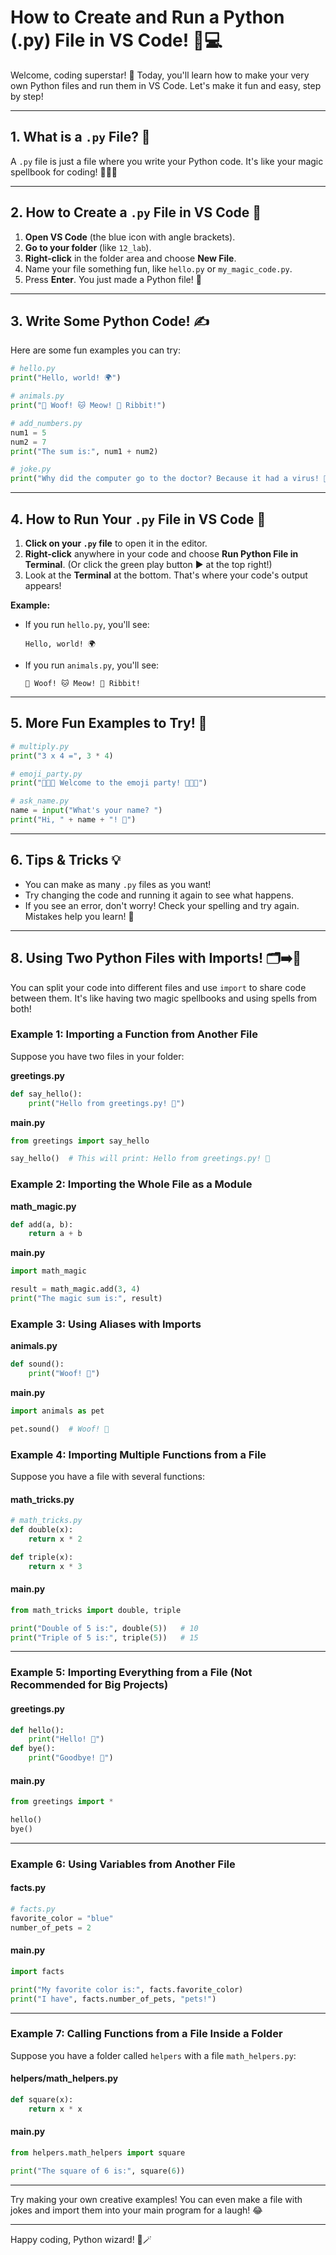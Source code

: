 # How to Create and Run a Python (.py) File in VS Code! 🐍💻

Welcome, coding superstar! 🌟 Today, you'll learn how to make your very own Python files and run them in VS Code. Let's make it fun and easy, step by step!

---

## 1. What is a `.py` File? 📄
A `.py` file is just a file where you write your Python code. It's like your magic spellbook for coding! 🧙‍♂️✨

---

## 2. How to Create a `.py` File in VS Code 📝
1. **Open VS Code** (the blue icon with angle brackets).
2. **Go to your folder** (like `12_lab`).
3. **Right-click** in the folder area and choose **New File**.
4. Name your file something fun, like `hello.py` or `my_magic_code.py`.
5. Press **Enter**. You just made a Python file! 🎉

---

## 3. Write Some Python Code! ✍️
Here are some fun examples you can try:

```python
# hello.py
print("Hello, world! 🌍")
```

```python
# animals.py
print("🐶 Woof! 🐱 Meow! 🐸 Ribbit!")
```

```python
# add_numbers.py
num1 = 5
num2 = 7
print("The sum is:", num1 + num2)
```

```python
# joke.py
print("Why did the computer go to the doctor? Because it had a virus! 🤒💻")
```

---

## 4. How to Run Your `.py` File in VS Code 🚀
1. **Click on your `.py` file** to open it in the editor.
2. **Right-click** anywhere in your code and choose **Run Python File in Terminal**. (Or click the green play button ▶️ at the top right!)
3. Look at the **Terminal** at the bottom. That's where your code's output appears!

**Example:**
- If you run `hello.py`, you'll see:
  ```
  Hello, world! 🌍
  ```
- If you run `animals.py`, you'll see:
  ```
  🐶 Woof! 🐱 Meow! 🐸 Ribbit!
  ```

---

## 5. More Fun Examples to Try! 🎲

```python
# multiply.py
print("3 x 4 =", 3 * 4)
```

```python
# emoji_party.py
print("🎉🎈🥳 Welcome to the emoji party! 🥳🎈🎉")
```

```python
# ask_name.py
name = input("What's your name? ")
print("Hi, " + name + "! 👋")
```

---

## 6. Tips & Tricks 💡
- You can make as many `.py` files as you want!
- Try changing the code and running it again to see what happens.
- If you see an error, don't worry! Check your spelling and try again. Mistakes help you learn! 🤗

---

## 8. Using Two Python Files with Imports! 🗂️➡️📄

You can split your code into different files and use `import` to share code between them. It's like having two magic spellbooks and using spells from both!

### Example 1: Importing a Function from Another File

Suppose you have two files in your folder:

**greetings.py**
```python
def say_hello():
    print("Hello from greetings.py! 👋")
```

**main.py**
```python
from greetings import say_hello

say_hello()  # This will print: Hello from greetings.py! 👋
```

### Example 2: Importing the Whole File as a Module

**math_magic.py**
```python
def add(a, b):
    return a + b
```

**main.py**
```python
import math_magic

result = math_magic.add(3, 4)
print("The magic sum is:", result)
```

### Example 3: Using Aliases with Imports

**animals.py**
```python
def sound():
    print("Woof! 🐶")
```

**main.py**
```python
import animals as pet

pet.sound()  # Woof! 🐶
```

### Example 4: Importing Multiple Functions from a File

Suppose you have a file with several functions:

#### math_tricks.py

```python
# math_tricks.py
def double(x):
    return x * 2

def triple(x):
    return x * 3
```

#### main.py

```python
from math_tricks import double, triple

print("Double of 5 is:", double(5))   # 10
print("Triple of 5 is:", triple(5))   # 15
```

---

### Example 5: Importing Everything from a File (Not Recommended for Big Projects)

#### greetings.py

```python
def hello():
    print("Hello! 👋")
def bye():
    print("Goodbye! 👋")
```

#### main.py

```python
from greetings import *

hello()
bye()
```

---

### Example 6: Using Variables from Another File

#### facts.py

```python
# facts.py
favorite_color = "blue"
number_of_pets = 2
```

#### main.py

```python
import facts

print("My favorite color is:", facts.favorite_color)
print("I have", facts.number_of_pets, "pets!")
```

---

### Example 7: Calling Functions from a File Inside a Folder

Suppose you have a folder called `helpers` with a file `math_helpers.py`:

#### helpers/math_helpers.py

```python
def square(x):
    return x * x
```

#### main.py

```python
from helpers.math_helpers import square

print("The square of 6 is:", square(6))
```

---

Try making your own creative examples! You can even make a file with jokes and import them into your main program for a laugh! 😂

---

Happy coding, Python wizard! 🐍🪄
